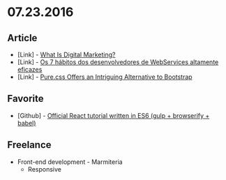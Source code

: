 # 07.23.2016

## Article

- \[Link\] - [What Is Digital Marketing?](https://www.sitepoint.com/what-is-digital-marketing/)
- \[Link\] - [Os 7 hábitos dos desenvolvedores de WebServices altamente eficazes](http://blog.caelum.com.br/os-7-habitos-dos-desenvolvedores-de-webservices-altamente-eficazes/)
- \[Link\] - [Pure.css Offers an Intriguing Alternative to Bootstrap](http://code.tutsplus.com/tutorials/purecss-offers-an-intriguing-alternative-to-bootstrap--cms-25176)


## Favorite

- \[Github\] - [Official React tutorial written in ES6 (gulp + browserify + babel)](https://github.com/hadrons/react-tutorial-es6)


## Freelance

- Front-end development - Marmiteria
  - Responsive
